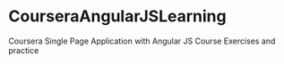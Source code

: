 # CourseraAngularJSLearning
Coursera Single Page Application with Angular JS Course Exercises and practice 
